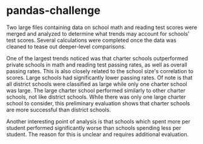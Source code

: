 # pandas-challenge

Two large files containing data on school math and reading test scores were merged and analyzed to determine what trends may account for schools' test scores. Several calculations were completed once the data was cleaned to tease out deeper-level comparisons. 

One of the largest trends noticed was that charter schools outperformed private schools in math and reading test passing rates, as well as overall passing rates. This is also closely related to the school size's correlation to scores. Large schools had significantly lower passing rates. Of note is that all district schools were classified as large while only one charter school was large. The large charter school performed similarly to other charter schools, not like district schools. While there was only one large charter school to consider, this preliminary evaluation shows that charter schools are more successful than district schools.

Another interesting point of analysis is that schools which spent more per student performed significantly worse than schools spending less per student. The reason for this is unclear and requires additional evaluation. 

